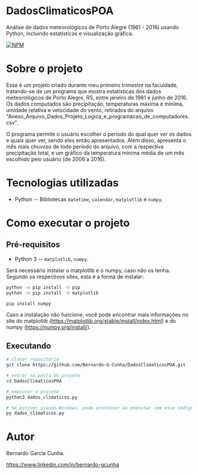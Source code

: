 # DadosClimaticosPOA
Análise de dados meteorológicos de Porto Alegre (1961 - 2016) usando Python, incluindo estatísticas e visualização gráfica.

[![NPM](https://img.shields.io/npm/l/react)](https://github.com/Bernardo-G-Cunha/DadosClimaticosPOA/blob/main/LICENSE) 

# Sobre o projeto
Esse é um projeto criado durante meu primeiro trimestre na faculdade, tratando-se de um programa que mostra estatísticas dos dados meteorológicos de Porto Alegre, RS, entre janeiro de 1961 e junho de 2016. Os dados computados são precipitação, temperaturas máxima e mínima, umidade relativa e velocidade do vento, retirados do arquivo "Anexo_Arquivo_Dados_Projeto_Logica_e_programacao_de_computadores.csv".

O programa permite o usuário escolher o período do qual quer ver os dados e quais quer ver, sendo eles então apresentados. Além disso, apresenta o mês mais chuvoso de todo período do arquivo, com a respectiva precipitação total, e um gráfico da temperatura mínima média de um mês escolhido pelo usuário (de 2006 a 2016).



# Tecnologias utilizadas
- Python
  -- Bibliotecas `datetime`, `calendar`, `matplotlib` e `numpy`.

# Como executar o projeto

## Pré-requisitos
- Python 3 -- `matplotlib`, `numpy`.

Será necessário instalar o matplotlib e o numpy, caso não os tenha. Segundo os respectivos sites, esta é a forma de instalar:

```bash
python -m pip install -U pip
python -m pip install -U matplotlib

pip install numpy
```

Caso a instalação não funcione, você pode encontrar mais informações no site do matplotlib (https://matplotlib.org/stable/install/index.html) e do numpy (https://numpy.org/install/).

## Executando
```bash
# clonar repositório
git clone https://github.com/Bernardo-G-Cunha/DadosClimaticosPOA.git

# entrar na pasta do projeto
cd DadosClimaticosPOA

# executar o projeto
python3 dados_climaticos.py

# Se estiver usando Windows, pode acontecer de executar com esse código
py dados_climaticos.py
```
# Autor

Bernardo Garcia Cunha.

https://www.linkedin.com/in/bernardo-gcunha
